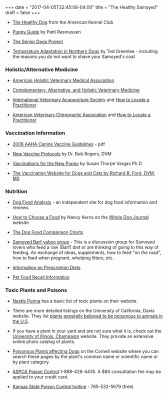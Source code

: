 +++
date = "2017-04-05T22:45:08-04:00"
title = "The Healthy Samoyed"
draft = false
+++

- [The Healthy Dog](http://www.akc.org/public_education/healthy_dog.cfm) from the American Kennel Club

- [Puppy Guide](http://www.shadow-woodsams.com/puppyguide.html) by Patti Rasmussen

- [The Senior Dogs Project](http://www.srdogs.com/Pages/care.fr.html)

- [Temperature Adaptation in Northern Dogs](http://www.samoyed.org/heat.html) by Ted Greenlee -
including the reasons you do not want to shave your Samoyed's coat

<div class="heading mb-small">
<h3>Holistic/Alternative Medicine</h3>
</div>

- [American Holistic Veterinary Medical Association](http://www.ahvma.org/)

- [Complementary, Alternative, and Holistic Veterinary Medicine](http://www.altvetmed.org/)

- [International Veterinary Acupuncture Society](http://www.ivas.org/) and [How to Locate a Practitioner](http://www.ivas.org/Members/VetSearch/tabid/124/Default.aspx)

- [American Veterinary Chiropractic Association](http://www.avcadoctors.com/) and [How to Locate a Practitioner](http://www.avcadoctors.com/search_for_avca_certified_doctor.htm)

<div class="heading mb-small">
<h3>Vaccination Information</h3>
</div>

- [2006 AAHA Canine Vaccine Guidelines](http://www.aahanet.org/PublicDocuments/VaccineGuidelines06Revised.pdf) - pdf

- [New Vaccine Protocols](http://www.newvaccinationprotocols.com/) by Dr. Bob Rogers, DVM

- [Vaccinations for the New Puppy](http://www.mirage-samoyeds.com/vaccinations.htm) by Susan Thorpe Vargas Ph.D.

- [The Vaccination Website for Dogs and Cats by Richard B. Ford, DVM, MS](http://www.dvmvac.com/)

<div class="heading mb-small">
<h3>Nutrition</h3>
</div>

- [Dog Food Analysis](http://www.dogfoodanalysis.com/) - an independent site for dog food information and reviews

- [How to Choose a Food](http://www.whole-dog-journal.com/sample/food.html) by Nancy Kerns on the [Whole Dog Journal](http://www.whole-dog-journal.com/) website

- [The Dog Food Comparison Charts](http://www.doberdogs.com/menu.html)

- [Samoyed Barf yahoo group](http://pets.dir.groups.yahoo.com/group/BarfSamoyeds/) - This
is a discussion group for Samoyed lovers who feed a raw (Barf) diet or
are thinking of going to this way of feeding. An exchange of ideas,
supplements, how to feed "on the road", how to feed when pregnant,
whelping litters, etc.

- [Information on Prescription Diets](http://www.prescriptiondiets.com/)

- [Pet Food Recall Information ](http://www.samoyedhealthfoundation.com/dog-food-recall-information)

<div class="heading mb-small">
<h3>Toxic Plants and Poisons</h3>
</div>

- [Nestle Purina](http://www.purina.com/dogs/safety/PoisonousPlants.aspx) has a basic list of toxic plants on their website.

- There are more detailed listings on the University of California, Davis
website. They list [plants generally believed to be poisonous to animals in the U.S](http://wric.ucdavis.edu/information/poisonous.pdf).

- If you have a plant in your yard and are not sure what it is, check out the [University of Illinois, Champaign](http://www.library.uiuc.edu/vex/toxic/format.htm) website.
They provide an extensive online photo catalog of plants.

- [Poisonous Plants affecting Dogs](http://www.ansci.cornell.edu/plants/dogs/) on
the Cornell website where you can search these pages by the plant's
common name or scientific name or by plant category.

- [ASPCA Poison Control](http://www.aspca.org/site/PageServer?pagename=pro_apcc) 1-888-426-4435.
A $60 consultation fee may be applied to your credit card.

- [Kansas State Poison Control hotline](http://www.mediarelations.k-state.edu/newsreleases/pethealth/poisonhotline121107.html) - 785-532-5679
(free)
